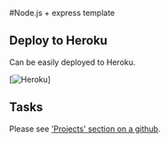 #Node.js + express template

## Deploy to Heroku
Can be easily deployed to Heroku.

[![Heroku](https://heroku-badge.herokuapp.com/?app=thetta)]

## Tasks
Please see ['Projects' section on a github](https://github.com/Thetta/WebSite1/projects).


